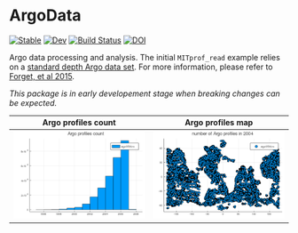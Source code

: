 # ArgoData

[![Stable](https://img.shields.io/badge/docs-stable-blue.svg)](https://JuliaOcean.github.io/ArgoData.jl/stable)
[![Dev](https://img.shields.io/badge/docs-dev-blue.svg)](https://JuliaOcean.github.io/ArgoData.jl/dev)
[![Build Status](https://travis-ci.org/JuliaOcean/ArgoData.jl.svg?branch=master)](https://travis-ci.org/JuliaOcean/ArgoData.jl)
[![DOI](https://zenodo.org/badge/237021498.svg)](https://zenodo.org/badge/latestdoi/237021498)

Argo data processing and analysis. The initial `MITprof_read` example relies on a [standard depth Argo data set](https://doi.org/10.7910/DVN/EE3C40). For more information, please refer to [Forget, et al 2015](http://dx.doi.org/10.5194/gmd-8-3071-2015).

_This package is in early developement stage when breaking changes can be expected._

Argo profiles count           |  Argo profiles map 
:------------------------------:|:---------------------------------:
![](examples/argo_per_year.png)  |  ![](examples/argo_map_2004.png)
